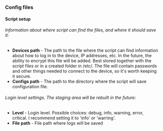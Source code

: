 ### Config files

#### Script setup
###### Information about where script can find the files, and where it should save it:
- **Devices path** - The path to the file where the script can find information about how to log in to the device, IP addresses, etc. In the future, the ability to encrypt this file will be added. Best stored together with the script files or in a created folder in /etc/. The file will contain passwords and other things needed to connect to the device, so it's worth keeping it secure.
- **Configs path** - The path to the directory where the script will save configuration file.

###### Login level settings. The staging area will be rebuilt in the future:
- **Level** - Login level. Possible choices: debug, info, warning, error, critical. I recommend setting it to 'info' or 'warring'.
- **File path** - File path where logs will be saved
